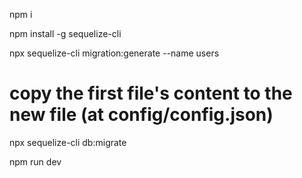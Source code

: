 npm i

npm install -g sequelize-cli

npx sequelize-cli migration:generate --name users

# copy the first file's content to the new file (at config/config.json)

npx sequelize-cli db:migrate

npm run dev